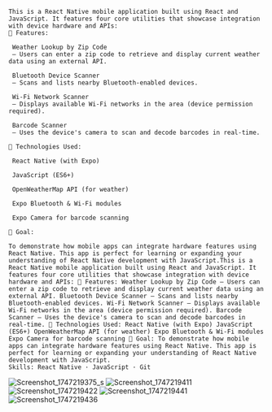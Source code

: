     This is a React Native mobile application built using React and JavaScript. It features four core utilities that showcase integration with device hardware and APIs:
    🔹 Features:

     Weather Lookup by Zip Code
     – Users can enter a zip code to retrieve and display current weather data using an external API.

     Bluetooth Device Scanner
     – Scans and lists nearby Bluetooth-enabled devices.

     Wi-Fi Network Scanner
     – Displays available Wi-Fi networks in the area (device permission required).

     Barcode Scanner
     – Uses the device's camera to scan and decode barcodes in real-time.

    🧰 Technologies Used:

     React Native (with Expo)

     JavaScript (ES6+)

     OpenWeatherMap API (for weather)

     Expo Bluetooth & Wi-Fi modules

     Expo Camera for barcode scanning

    🎯 Goal:

    To demonstrate how mobile apps can integrate hardware features using React Native. This app is perfect for learning or expanding your understanding of React Native development with JavaScript.This is a React Native mobile application built using React and JavaScript. It features four core utilities that showcase integration with device hardware and APIs: 🔹 Features: Weather Lookup by Zip Code – Users can enter a zip code to retrieve and display current weather data using an external API. Bluetooth Device Scanner – Scans and lists nearby Bluetooth-enabled devices. Wi-Fi Network Scanner – Displays available Wi-Fi networks in the area (device permission required). Barcode Scanner – Uses the device's camera to scan and decode barcodes in real-time. 🧰 Technologies Used: React Native (with Expo) JavaScript (ES6+) OpenWeatherMap API (for weather) Expo Bluetooth & Wi-Fi modules Expo Camera for barcode scanning 🎯 Goal: To demonstrate how mobile apps can integrate hardware features using React Native. This app is perfect for learning or expanding your understanding of React Native development with JavaScript.
    Skills: React Native · JavaScript · Git
![Screenshot_1747219375_s](https://github.com/user-attachments/assets/1e95b3db-818a-4207-8904-cafd81a0366b)
![Screenshot_1747219411](https://github.com/user-attachments/assets/5ef576ba-d3d5-49b4-90b9-b0b9db3c9bc2)
![Screenshot_1747219422](https://github.com/user-attachments/assets/678bd309-fd58-414e-a69e-67db75bcd558)
![Screenshot_1747219441](https://github.com/user-attachments/assets/ab8a87a4-4a7f-4db7-ba81-b69aa6f8ca7a)
![Screenshot_1747219436](https://github.com/user-attachments/assets/e58e6043-d7a4-4596-82f9-031bb47bf4c8)


